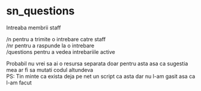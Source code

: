 # sn_questions
Intreaba membrii staff

/n <intrebare> pentru a trimite o intrebare catre staff<br>
/nr <id> <raspuns> pentru a raspunde la o intrebare<br>
/questions pentru a vedea intrebariile active

Probabil nu vrei sa ai o resursa separata doar pentru asta asa ca sugestia mea ar fi sa mutati codul altundeva<br>
PS: Tin minte ca exista deja pe net un script ca asta dar nu l-am gasit asa ca l-am facut
